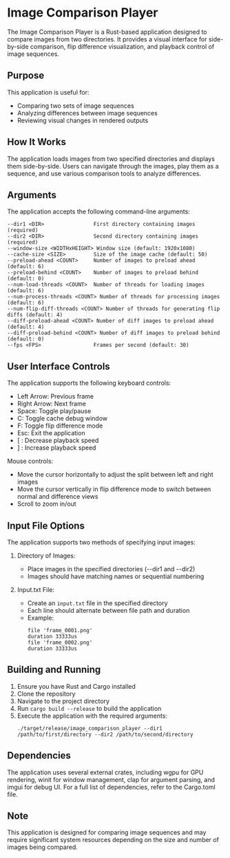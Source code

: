 # Image Comparison Player

The Image Comparison Player is a Rust-based application designed to compare images from two directories. It provides a visual interface for side-by-side comparison, flip difference visualization, and playback control of image sequences.

## Purpose

This application is useful for:
- Comparing two sets of image sequences
- Analyzing differences between image sequences
- Reviewing visual changes in rendered outputs

## How It Works

The application loads images from two specified directories and displays them side-by-side. Users can navigate through the images, play them as a sequence, and use various comparison tools to analyze differences.

## Arguments

The application accepts the following command-line arguments:

```
--dir1 <DIR>                First directory containing images (required)
--dir2 <DIR>                Second directory containing images (required)
--window-size <WIDTHxHEIGHT> Window size (default: 1920x1080)
--cache-size <SIZE>         Size of the image cache (default: 50)
--preload-ahead <COUNT>     Number of images to preload ahead (default: 6)
--preload-behind <COUNT>    Number of images to preload behind (default: 0)
--num-load-threads <COUNT>  Number of threads for loading images (default: 6)
--num-process-threads <COUNT> Number of threads for processing images (default: 6)
--num-flip-diff-threads <COUNT> Number of threads for generating flip diffs (default: 4)
--diff-preload-ahead <COUNT> Number of diff images to preload ahead (default: 4)
--diff-preload-behind <COUNT> Number of diff images to preload behind (default: 0)
--fps <FPS>                 Frames per second (default: 30)
```

## User Interface Controls

The application supports the following keyboard controls:

- Left Arrow: Previous frame
- Right Arrow: Next frame
- Space: Toggle play/pause
- C: Toggle cache debug window
- F: Toggle flip difference mode
- Esc: Exit the application
- [ : Decrease playback speed
- ] : Increase playback speed

Mouse controls:
- Move the cursor horizontally to adjust the split between left and right images
- Move the cursor vertically in flip difference mode to switch between normal and difference views
- Scroll to zoom in/out

## Input File Options

The application supports two methods of specifying input images:

1. Directory of Images:
   - Place images in the specified directories (--dir1 and --dir2)
   - Images should have matching names or sequential numbering

2. Input.txt File:
   - Create an `input.txt` file in the specified directory
   - Each line should alternate between file path and duration
   - Example:
     ```
     file 'frame_0001.png'
     duration 33333us
     file 'frame_0002.png'
     duration 33333us
     ```

## Building and Running

1. Ensure you have Rust and Cargo installed
2. Clone the repository
3. Navigate to the project directory
4. Run `cargo build --release` to build the application
5. Execute the application with the required arguments:
   ```
   ./target/release/image_comparison_player --dir1 /path/to/first/directory --dir2 /path/to/second/directory
   ```

## Dependencies

The application uses several external crates, including wgpu for GPU rendering, winit for window management, clap for argument parsing, and imgui for debug UI. For a full list of dependencies, refer to the Cargo.toml file.

## Note

This application is designed for comparing image sequences and may require significant system resources depending on the size and number of images being compared.